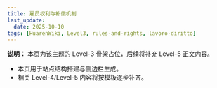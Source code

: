 ```yaml
---
title: 雇员权利与补偿机制
last_update:
  date: 2025-10-10
tags: [HuarenWiki, Level3, rules-and-rights, lavoro-diritto]
---
```

**说明：** 本页为该主题的 Level-3 骨架占位，后续将补充 Level-5 正文内容。

- 本页用于站点结构搭建与侧边栏生成。
- 相关 Level-4/Level-5 内容将按模板逐步补齐。
